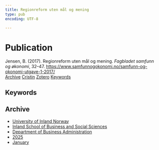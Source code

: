 ```yaml
---
title: Regionreform uten mål og mening
type: pub
encoding: UTF-8

---
```

<h1>Publication</h1>
<article id="csl-bib-container-4FESSNR2" class="csl-bib-container">
  <div class="csl-bib-body"> <div class="csl-entry">Jensen, B. (2017). Regionreform uten mål og mening. <i>Fagbladet samfunn og økonomi</i>, 32–47. <a href="https://www.samfunnogokonomi.no/samfunn-og-okonomi-utgave-1-2017/">https://www.samfunnogokonomi.no/samfunn-og-okonomi-utgave-1-2017/</a></div> </div>
  <div class="csl-bib-buttons">
    <a href="#taxonomy-article-4FESSNR2" alt="archive" class="csl-bib-button">Archive</a>
    <a href="https://app.cristin.no/results/show.jsf?id=2348455" alt="Cristin" class="csl-bib-button">Cristin</a>
    <a href="http://zotero.org/groups/5881554/items/4FESSNR2" alt="Zotero" class="csl-bib-button">Zotero</a>
    <a href="#keywords-article-4FESSNR2" alt="keywords" class="csl-bib-button">Keywords</a>
  </div>
  <div id="csl-bib-meta-container-4FESSNR2"></div>
</article>
<div id="csl-bib-meta-4FESSNR2" class="csl-bib-meta">
  <article id="keywords-article-4FESSNR2" class="keywords-article">
    <h1>Keywords</h1>
    
  </article>
  <article id="taxonomy-article-4FESSNR2" class="taxonomy-article">
    <h1>Archive</h1>
    <ul>
      <li><a href="{{< params subfolder >}}en/archive/?key=3DCRN523">University of Inland Norway</a></li>
      <li><a href="{{< params subfolder >}}en/archive/?key=DU8Q9LN9">Inland School of Business and Social Sciences</a></li>
      <li><a href="{{< params subfolder >}}en/archive/?key=3IQA89I8">Department of Business Administration</a></li>
      <li><a href="{{< params subfolder >}}en/archive/?key=7XFLPQNF">2025</a></li>
      <li><a href="{{< params subfolder >}}en/archive/?key=GN22DUGA">January</a></li>
    </ul>
  </article>
</div>
